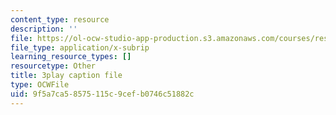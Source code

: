 ```yaml
---
content_type: resource
description: ''
file: https://ol-ocw-studio-app-production.s3.amazonaws.com/courses/res-18-009-learn-differential-equations-up-close-with-gilbert-strang-and-cleve-moler-fall-2015/9f5a7ca58575115c9cefb0746c51882c_eeMJg4uI7o0.srt
file_type: application/x-subrip
learning_resource_types: []
resourcetype: Other
title: 3play caption file
type: OCWFile
uid: 9f5a7ca5-8575-115c-9cef-b0746c51882c
---
```

